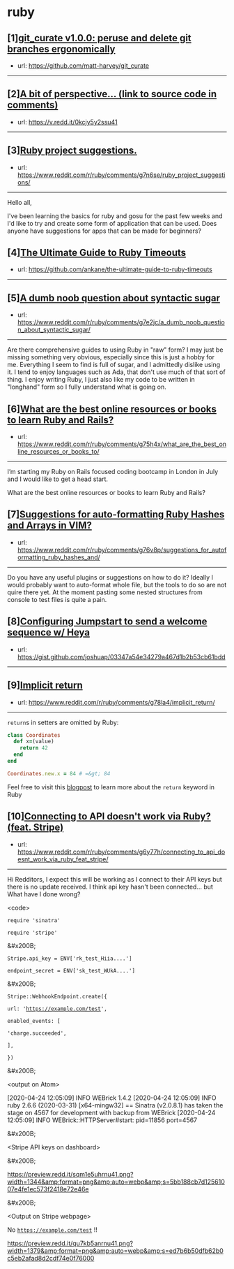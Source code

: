 # ruby
## [1][git_curate v1.0.0: peruse and delete git branches ergonomically](https://www.reddit.com/r/ruby/comments/g7s2um/git_curate_v100_peruse_and_delete_git_branches/)
- url: https://github.com/matt-harvey/git_curate
---

## [2][A bit of perspective... (link to source code in comments)](https://www.reddit.com/r/ruby/comments/g7c5ag/a_bit_of_perspective_link_to_source_code_in/)
- url: https://v.redd.it/0kcjy5y2ssu41
---

## [3][Ruby project suggestions.](https://www.reddit.com/r/ruby/comments/g7n6se/ruby_project_suggestions/)
- url: https://www.reddit.com/r/ruby/comments/g7n6se/ruby_project_suggestions/
---
Hello all,

I've been learning the basics for ruby and gosu for the past few weeks and I'd like to try and create some form of application that can be used. Does anyone have suggestions for apps that can be made for beginners?
## [4][The Ultimate Guide to Ruby Timeouts](https://www.reddit.com/r/ruby/comments/g76rcd/the_ultimate_guide_to_ruby_timeouts/)
- url: https://github.com/ankane/the-ultimate-guide-to-ruby-timeouts
---

## [5][A dumb noob question about syntactic sugar](https://www.reddit.com/r/ruby/comments/g7e2jc/a_dumb_noob_question_about_syntactic_sugar/)
- url: https://www.reddit.com/r/ruby/comments/g7e2jc/a_dumb_noob_question_about_syntactic_sugar/
---
Are there comprehensive guides to using Ruby in "raw" form? I may just be missing something very obvious, especially since this is just a hobby for me. Everything I seem to find is full of sugar, and I admittedly dislike using it. I tend to enjoy languages such as Ada, that don't use much of that sort of thing. I enjoy writing Ruby, I just also like my code to be written in "longhand" form so I fully understand what is going on.
## [6][What are the best online resources or books to learn Ruby and Rails?](https://www.reddit.com/r/ruby/comments/g75h4x/what_are_the_best_online_resources_or_books_to/)
- url: https://www.reddit.com/r/ruby/comments/g75h4x/what_are_the_best_online_resources_or_books_to/
---
I’m starting my Ruby on Rails focused coding bootcamp in London in July and I would like to get a head start.   

What are the best online resources or books to learn Ruby and Rails?
## [7][Suggestions for auto-formatting Ruby Hashes and Arrays in VIM?](https://www.reddit.com/r/ruby/comments/g76v8p/suggestions_for_autoformatting_ruby_hashes_and/)
- url: https://www.reddit.com/r/ruby/comments/g76v8p/suggestions_for_autoformatting_ruby_hashes_and/
---
Do you have any useful plugins or suggestions on how to do it? Ideally I would probably want to auto-format whole file, but the tools to do so are not quire there yet. At the moment pasting some nested structures from console to test files is quite a pain.
## [8][Configuring Jumpstart to send a welcome sequence w/ Heya](https://www.reddit.com/r/ruby/comments/g6xirx/configuring_jumpstart_to_send_a_welcome_sequence/)
- url: https://gist.github.com/joshuap/03347a54e34279a467d1b2b53cb61bdd
---

## [9][Implicit return](https://www.reddit.com/r/ruby/comments/g78la4/implicit_return/)
- url: https://www.reddit.com/r/ruby/comments/g78la4/implicit_return/
---
`return`s in setters are omitted by Ruby:

```ruby
class Coordinates
  def x=(value)
    return 42
  end
end

Coordinates.new.x = 84 # =&gt; 84
```

Feel free to visit this [blogpost](https://medium.com/rubycademy/the-return-keyword-in-ruby-df0a7f578fcb) to learn more about the `return` keyword in Ruby
## [10][Connecting to API doesn't work via Ruby? (feat. Stripe)](https://www.reddit.com/r/ruby/comments/g6y77h/connecting_to_api_doesnt_work_via_ruby_feat_stripe/)
- url: https://www.reddit.com/r/ruby/comments/g6y77h/connecting_to_api_doesnt_work_via_ruby_feat_stripe/
---
Hi Redditors, I expect this will be working as I connect to their API keys but there is no update received. I think api key hasn't been connected... but What have I done wrong?

&lt;code&gt;  


`require 'sinatra'`

`require 'stripe'`

&amp;#x200B;

`Stripe.api_key = ENV['rk_test_Hiia....']`

`endpoint_secret = ENV['sk_test_WUkA....']`

&amp;#x200B;

`Stripe::WebhookEndpoint.create({`

`url: '`[`https://example.com/test`](https://example.com/test)`',`

`enabled_events: [`

`'charge.succeeded',`

`],`

`})`

&amp;#x200B;

&lt;output on Atom&gt;  


\[2020-04-24 12:05:09\] INFO  WEBrick 1.4.2 \[2020-04-24 12:05:09\] INFO  ruby 2.6.6 (2020-03-31) \[x64-mingw32\] == Sinatra (v2.0.8.1) has taken the stage on 4567 for development with backup from WEBrick \[2020-04-24 12:05:09\] INFO  WEBrick::HTTPServer#start: pid=11856 port=4567

&amp;#x200B;

&lt;Stripe API keys on dashboard&gt;  


&amp;#x200B;

https://preview.redd.it/sqm1e5uhrnu41.png?width=1344&amp;format=png&amp;auto=webp&amp;s=5bb188cb7d12561007e4fe1ec573f2418e72e46e

&amp;#x200B;

&lt;Output on Stripe webpage&gt;  


No [`https://example.com/test`](https://example.com/test) !!

https://preview.redd.it/qu7kb5anrnu41.png?width=1379&amp;format=png&amp;auto=webp&amp;s=ed7b6b50dfb62b0c5eb2afad8d2cdf74e0f76000
